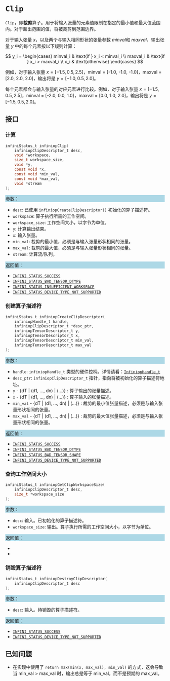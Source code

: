 # `Clip`

`Clip`，即**裁剪**算子。用于将输入张量的元素值限制在指定的最小值和最大值范围内。对于超出范围的值，将被裁剪到范围边界。

对于输入张量 $x$，以及两个与输入相同形状的张量参数 $minval$和 $maxval$，输出张量 $y$ 中的每个元素按以下规则计算：

$$
y_i = \begin{cases}
minval_i & \text{if } x_i < minval_i \\
maxval_i & \text{if } x_i > maxval_i \\
x_i & \text{otherwise}
\end{cases}
$$

例如，对于输入张量 $x = [-1.5, 0.5, 2.5]$，minval = [-1.0, -1.0, -1.0]，maxval = [2.0, 2.0, 2.0]，输出将是 $y = [-1.0, 0.5, 2.0]$。

每个元素都会与输入张量的对应元素进行比较。例如，对于输入张量 $x = [-1.5, 0.5, 2.5]$，minval = [-2.0, 0.0, 1.0]，maxval = [0.0, 1.0, 2.0]，输出将是 $y = [-1.5, 0.5, 2.0]$。

## 接口

### 计算

```c
infiniStatus_t infiniopClip(
    infiniopClipDescriptor_t desc,
    void *workspace,
    size_t workspace_size,
    void *y,
    const void *x,
    const void *min_val,
    const void *max_val,
    void *stream
);
```

<div style="background-color: lightblue; padding: 1px;"> 参数： </div>

- `desc`:
  已使用 `infiniopCreateClipDescriptor()` 初始化的算子描述符。
- `workspace`:
  算子执行所需的工作空间。
- `workspace_size`:
  工作空间大小，以字节为单位。
- `y`:
  计算输出结果。
- `x`:
  输入张量。
- `min_val`:
  裁剪的最小值，必须是与输入张量形状相同的张量。
- `max_val`:
  裁剪的最大值，必须是与输入张量形状相同的张量。
- `stream`:
  计算流/队列。
<div style="background-color: lightblue; padding: 1px;"> 返回值： </div>

- [`INFINI_STATUS_SUCCESS`]
- [`INFINI_STATUS_BAD_TENSOR_DTYPE`]
- [`INFINI_STATUS_INSUFFICIENT_WORKSPACE`]
- [`INFINI_STATUS_DEVICE_TYPE_NOT_SUPPORTED`]


### 创建算子描述符

```c
infiniStatus_t infiniopCreateClipDescriptor(
    infiniopHandle_t handle,
    infiniopClipDescriptor_t *desc_ptr,
    infiniopTensorDescriptor_t y,
    infiniopTensorDescriptor_t x,
    infiniopTensorDescriptor_t min_val,
    infiniopTensorDescriptor_t max_val
);
```

<div style="background-color: lightblue; padding: 1px;"> 参数：</div>

- `handle`:
  `infiniopHandle_t` 类型的硬件控柄。详情请看：[`InfiniopHandle_t`]
- `desc_ptr`:
  `infiniopClipDescriptor_t` 指针，指向将被初始化的算子描述符地址。
- `y` - {dT | (d1, ..., dn) | (...)} :
  算子输出的张量描述。
- `x` - {dT | (d1, ..., dn) | (...)} :
  算子输入的张量描述。
- `min_val` - {dT | (d1, ..., dn) | (...)} :
  裁剪的最小值张量描述，必须是与输入张量形状相同的张量。
- `max_val` - {dT | (d1, ..., dn) | (...)} :
  裁剪的最大值张量描述，必须是与输入张量形状相同的张量。




<div style="background-color: lightblue; padding: 1px;"> 返回值：</div>

- [`INFINI_STATUS_SUCCESS`]
- [`INFINI_STATUS_BAD_TENSOR_DTYPE`]
- [`INFINI_STATUS_BAD_TENSOR_SHAPE`]
- [`INFINI_STATUS_DEVICE_TYPE_NOT_SUPPORTED`]



### 查询工作空间大小

```c
infiniStatus_t infiniopGetClipWorkspaceSize(
    infiniopClipDescriptor_t desc,
    size_t *workspace_size
);
```

<div style="background-color: lightblue; padding: 1px;"> 参数： </div>

- `desc`:
  输入。已初始化的算子描述符。
- `workspace_size`:
  输出。算子执行所需的工作空间大小，以字节为单位。

<div style="background-color: lightblue; padding: 1px;"> 返回值： </div>

- [`INFINI_STATUS_SUCCESS`]: 成功获取工作空间大小。
- [`INFINI_STATUS_DEVICE_TYPE_NOT_SUPPORTED`]: 当设备类型不受支持时。

### 销毁算子描述符

```c
infiniStatus_t infiniopDestroyClipDescriptor(
    infiniopClipDescriptor_t desc
);
```

<div style="background-color: lightblue; padding: 1px;"> 参数： </div>

- `desc`:
  输入。待销毁的算子描述符。

<div style="background-color: lightblue; padding: 1px;"> 返回值： </div>

- [`INFINI_STATUS_SUCCESS`]
- [`INFINI_STATUS_DEVICE_TYPE_NOT_SUPPORTED`]


## 已知问题


- 在实现中使用了 `return max(min(x, max_val), min_val)` 的方式，这会导致当 min_val > max_val 时，输出总是等于 min_val，而不是预期的 max_val。

<!-- 链接 -->
[`InfiniopHandle_t`]: /infiniop/handle/README.md
[`INFINI_STATUS_SUCCESS`]: /common/status/README.md#INFINI_STATUS_SUCCESS
[`INFINI_STATUS_BAD_PARAM`]: /common/status/README.md#INFINI_STATUS_BAD_PARAM
[`INFINI_STATUS_BAD_TENSOR_SHAPE`]: /common/status/README.md#INFINI_STATUS_BAD_TENSOR_SHAPE
[`INFINI_STATUS_BAD_TENSOR_DTYPE`]: /common/status/README.md#INFINI_STATUS_BAD_TENSOR_DTYPE
[`INFINI_STATUS_BAD_TENSOR_STRIDES`]: /common/status/README.md#INFINI_STATUS_BAD_TENSOR_STRIDES
[`INFINI_STATUS_DEVICE_TYPE_NOT_SUPPORTED`]: /common/status/README.md#INFINI_STATUS_DEVICE_TYPE_NOT_SUPPORTED
[`INFINI_STATUS_INTERNAL_ERROR`]: /common/status/README.md#INFINI_STATUS_INTERNAL_ERROR
[`INFINI_STATUS_INSUFFICIENT_WORKSPACE`]: /common/status/README.md#INFINI_STATUS_INSUFFICIENT_WORKSPACE